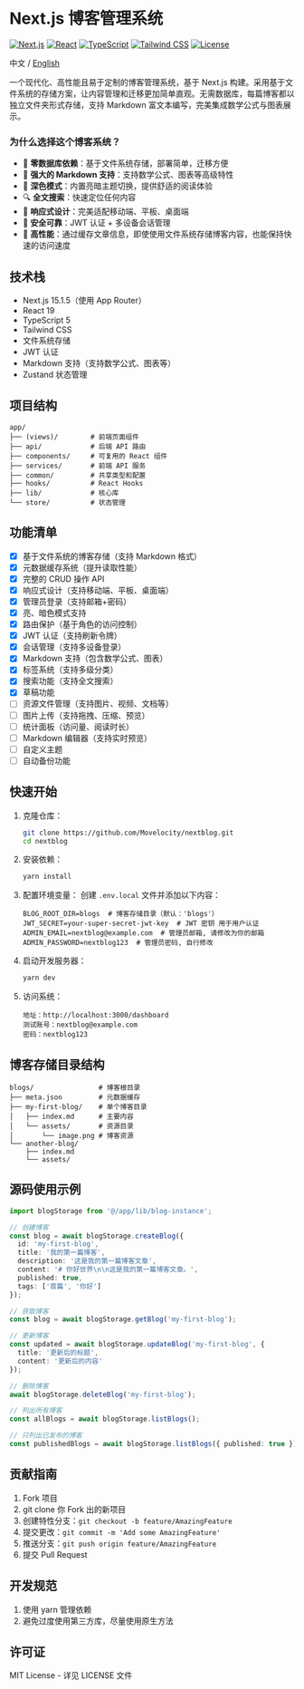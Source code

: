 # Next.js 博客管理系统

[![Next.js](https://img.shields.io/badge/Next.js-15.1.5-black?logo=next.js)](https://nextjs.org/)
[![React](https://img.shields.io/badge/React-19-blue?logo=react)](https://reactjs.org/)
[![TypeScript](https://img.shields.io/badge/TypeScript-5-blue?logo=typescript)](https://www.typescriptlang.org/)
[![Tailwind CSS](https://img.shields.io/badge/Tailwind_CSS-3-38B2AC?logo=tailwind-css)](https://tailwindcss.com/)
[![License](https://img.shields.io/badge/License-MIT-yellow.svg)](LICENSE)

中文 / [English](./README.en.md)

一个现代化、高性能且易于定制的博客管理系统，基于 Next.js 构建。采用基于文件系统的存储方案，让内容管理和迁移更加简单直观。无需数据库，每篇博客都以独立文件夹形式存储，支持 Markdown 富文本编写，完美集成数学公式与图表展示。

### 为什么选择这个博客系统？

- 🚀 **零数据库依赖**：基于文件系统存储，部署简单，迁移方便
- 📝 **强大的 Markdown 支持**：支持数学公式、图表等高级特性
- 🎨 **深色模式**：内置亮暗主题切换，提供舒适的阅读体验
- 🔍 **全文搜索**：快速定位任何内容
- 📱 **响应式设计**：完美适配移动端、平板、桌面端
- 🔐 **安全可靠**：JWT 认证 + 多设备会话管理
- 🎯 **高性能**：通过缓存文章信息，即使使用文件系统存储博客内容，也能保持快速的访问速度

## 技术栈

- Next.js 15.1.5（使用 App Router）
- React 19
- TypeScript 5
- Tailwind CSS
- 文件系统存储
- JWT 认证
- Markdown 支持（支持数学公式、图表等）
- Zustand 状态管理

## 项目结构

```
app/
├── (views)/        # 前端页面组件
├── api/            # 后端 API 路由
├── components/     # 可复用的 React 组件
├── services/       # 前端 API 服务
├── common/         # 共享类型和配置
├── hooks/          # React Hooks
├── lib/            # 核心库
└── store/          # 状态管理
```

## 功能清单
- [x] 基于文件系统的博客存储（支持 Markdown 格式）
- [x] 元数据缓存系统（提升读取性能）
- [x] 完整的 CRUD 操作 API
- [x] 响应式设计（支持移动端、平板、桌面端）
- [x] 管理员登录（支持邮箱+密码）
- [x] 亮、暗色模式支持
- [x] 路由保护（基于角色的访问控制）
- [x] JWT 认证（支持刷新令牌）
- [x] 会话管理（支持多设备登录）
- [x] Markdown 支持（包含数学公式、图表）
- [x] 标签系统（支持多级分类）
- [x] 搜索功能（支持全文搜索）
- [x] 草稿功能
- [ ] 资源文件管理（支持图片、视频、文档等）
- [ ] 图片上传（支持拖拽、压缩、预览）
- [ ] 统计面板（访问量、阅读时长）
- [ ] Markdown 编辑器（支持实时预览）
- [ ] 自定义主题
- [ ] 自动备份功能

## 快速开始

1. 克隆仓库：
   ```bash
   git clone https://github.com/Movelocity/nextblog.git
   cd nextblog
   ```

2. 安装依赖：
   ```bash
   yarn install
   ```

3. 配置环境变量：
  创建 `.env.local` 文件并添加以下内容：
   ```env
   BLOG_ROOT_DIR=blogs  # 博客存储目录（默认：'blogs'）
   JWT_SECRET=your-super-secret-jwt-key  # JWT 密钥 用于用户认证
   ADMIN_EMAIL=nextblog@example.com  # 管理员邮箱, 请修改为你的邮箱
   ADMIN_PASSWORD=nextblog123  # 管理员密码, 自行修改
   ```

4. 启动开发服务器：
   ```bash
   yarn dev
   ```

5. 访问系统：
   ```
   地址：http://localhost:3000/dashboard
   测试账号：nextblog@example.com
   密码：nextblog123
   ```

## 博客存储目录结构
```
blogs/                # 博客根目录
├── meta.json         # 元数据缓存
├── my-first-blog/    # 单个博客目录
│   ├── index.md      # 主要内容
│   └── assets/       # 资源目录
│       └── image.png # 博客资源
└── another-blog/
    ├── index.md
    └── assets/
```

## 源码使用示例

```typescript
import blogStorage from '@/app/lib/blog-instance';

// 创建博客
const blog = await blogStorage.createBlog({
  id: 'my-first-blog',
  title: '我的第一篇博客',
  description: '这是我的第一篇博客文章',
  content: '# 你好世界\n\n这是我的第一篇博客文章。',
  published: true,
  tags: ['首篇', '你好']
});

// 获取博客
const blog = await blogStorage.getBlog('my-first-blog');

// 更新博客
const updated = await blogStorage.updateBlog('my-first-blog', {
  title: '更新后的标题',
  content: '更新后的内容'
});

// 删除博客
await blogStorage.deleteBlog('my-first-blog');

// 列出所有博客
const allBlogs = await blogStorage.listBlogs();

// 只列出已发布的博客
const publishedBlogs = await blogStorage.listBlogs({ published: true });
```

## 贡献指南

1. Fork 项目
2. git clone 你 Fork 出的新项目
3. 创建特性分支：`git checkout -b feature/AmazingFeature`
4. 提交更改：`git commit -m 'Add some AmazingFeature'`
5. 推送分支：`git push origin feature/AmazingFeature`
6. 提交 Pull Request

## 开发规范
1. 使用 yarn 管理依赖
2. 避免过度使用第三方库，尽量使用原生方法

## 许可证

MIT License - 详见 LICENSE 文件
